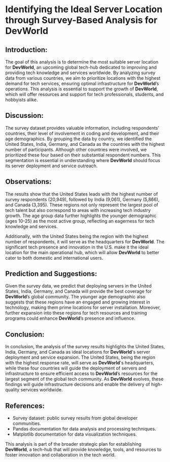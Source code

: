 # Identifying the Ideal Server Location through Survey-Based Analysis for **DevWorld**
## Introduction:
The goal of this analysis is to determine the most suitable server location for **DevWorld**, an upcoming global tech-hub dedicated to improving and providing tech knowledge and services worldwide. By analyzing survey data from various countries, we aim to prioritize locations with the highest demand for tech services, ensuring optimal infrastructure for **DevWorld**’s operations. This analysis is essential to support the growth of **DevWorld**, which will offer resources and support for tech professionals, students, and hobbyists alike.

## Discussion:
The survey dataset provides valuable information, including respondents’ countries, their level of involvement in coding and development, and their age demographics. By grouping the data by country, we identified the United States, India, Germany, and Canada as the countries with the highest number of participants. Although other countries were involved, we prioritized these four based on their substantial respondent numbers. This segmentation is essential in understanding where **DevWorld** should focus its server deployment and service outreach.

## Observations:
The results show that the United States leads with the highest number of survey respondents (20,949), followed by India (9,061), Germany (5,866), and Canada (3,395). These regions not only represent the largest pool of tech talent but also correspond to areas with increasing tech industry growth. The age group data further highlights the younger demographic (ages 10-25) as the most active group, reflecting an eagerness for tech knowledge and services.

Additionally, with the United States being the region with the highest number of respondents, it will serve as the headquarters for **DevWorld**. The significant tech presence and innovation in the U.S. make it the ideal location for the main operational hub, which will allow **DevWorld** to better cater to both domestic and international users.

## Prediction and Suggestions:
Given the survey data, we predict that deploying servers in the United States, India, Germany, and Canada will provide the best coverage for **DevWorld**’s global community. The younger age demographic also suggests that these regions have an engaged and growing interest in technology, making them prime locations for server installation. Moreover, further expansion into these regions for tech resources and training programs could enhance **DevWorld**’s presence and influence.

## Conclusion:
In conclusion, the analysis of the survey results highlights the United States, India, Germany, and Canada as ideal locations for **DevWorld**'s server deployment and service expansion. The United States, being the region with the highest response rate, will serve as **DevWorld**'s headquarters, while these four countries will guide the deployment of servers and infrastructure to ensure efficient access to **DevWorld**’s resources for the largest segment of the global tech community. As **DevWorld** evolves, these findings will guide infrastructure decisions and enable the delivery of high-quality services worldwide.

## References:
- Survey dataset: public survey results from global developer communities.
- Pandas documentation for data analysis and processing techniques.
- Matplotlib documentation for data visualization techniques.

This analysis is part of the broader strategic plan for establishing **DevWorld**, a tech-hub that will provide knowledge, tools, and resources to foster innovation and collaboration in the tech world.
